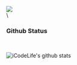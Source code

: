 
![](https://komarev.com/ghpvc/?username=icodelifee) \
\
<h3>Github Status</h3></br>

![iCodeLife's github stats](https://github-readme-stats.vercel.app/api?username=icodelifee&show_icons=true&title_color=fff&icon_color=79ff97&text_color=9f9f9f&bg_color=151515)
